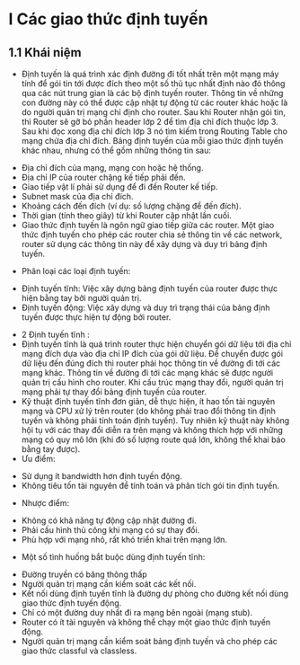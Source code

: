 # I Các giao thức định tuyến 
 ## 1.1 Khái niệm 
 - Định tuyến là quá trình xác định đường đi tốt nhất trên một mạng máy tính để gói tin tới được đích theo một số thủ tục nhất định nào đó thông qua các nút trung gian là các bộ định tuyến router. Thông tin về những con đường này có thể được cập nhật tự động từ các router khác hoặc là do người quản trị mạng chỉ định cho router. Sau khi Router nhận gói tin, thì Router sẽ gỡ bỏ phần header lớp 2 để tìm địa chỉ đích thuộc lớp 3. Sau khi đọc xong địa chỉ đích lớp 3 nó tìm kiếm trong Routing Table cho mạng chứa địa chỉ đích.
 Bảng định tuyến của mỗi giao thức định tuyến khác nhau, nhưng có thể gồm những thông tin sau:
+ Địa chỉ đích của mạng, mạng con hoặc hệ thống.
+ Địa chỉ IP của router chặng kế tiếp phải đến.
+ Giao tiếp vật lí phải sử dụng để đi đến Router kế tiếp.
+ Subnet mask của địa chỉ đích.
+ Khoảng cách đến đích (ví dụ: số lượng chặng để đến đích).
+ Thời gian (tính theo giây) từ khi Router cập nhật lần cuối.
+ Giao thức định tuyến là ngôn ngữ giao tiếp giữa các router. Một giao thức định tuyến cho phép các router chia sẻ thông tin về các network, router sử dụng các thông tin này để xây dựng và duy trì bảng định tuyến.
- Phân loại các loại định tuyến:
+ Định tuyến tĩnh: Việc xây dựng bảng định tuyến của router được thực hiện bằng tay bởi người quản trị.
+ Định tuyến động: Việc xây dựng và duy trì trạng thái của bảng định tuyến được thực hiện tự động bởi router.
- 2 Định tuyến tĩnh : 
- Định tuyến tĩnh là quá trình router thực hiện chuyển gói dữ liệu tới địa chỉ mạng đích dựa vào địa chỉ IP đích của gói dữ liệu. Để chuyển được gói dữ liệu đến đúng đích thì router phải học thông tin về đường đi tới các mạng khác. Thông tin về đường đi tới các mạng khác sẽ được người quản trị cấu hình cho router. Khi cấu trúc mạng thay đổi, người quản trị mạng phải tự thay đổi bảng định tuyến của router.
- Kỹ thuật định tuyến tĩnh đơn giản, dễ thực hiện, ít hao tốn tài nguyên mạng và CPU xử lý trên router (do không phải trao đổi thông tin định tuyến và không phải tính toán định tuyến). Tuy nhiên kỹ thuật này không hội tụ với các thay đổi diễn ra trên mạng và không thích hợp với những mạng có quy mô lớn (khi đó số lượng route quá lớn, không thể khai báo bằng tay được).
- Ưu điểm:
+ Sử dụng ít bandwidth hơn định tuyến động.
+ Không tiêu tốn tài nguyên để tính toán và phân tích gói tin định tuyến.
- Nhược điểm:
+ Không có khả năng tự động cập nhật đường đi.
+ Phải cấu hình thủ công khi mạng có sự thay đổi.
+ Phù hợp với mạng nhỏ, rất khó triển khai trên mạng lớn.
- Một số tình huống bắt buộc dùng định tuyến tĩnh:
+ Đường truyền có băng thông thấp
+ Người quản trị mạng cần kiểm soát các kết nối.
+ Kết nối dùng định tuyến tĩnh là đường dự phòng cho đường kết nối dùng giao thức định tuyến động.
+ Chỉ có một đường duy nhất đi ra mạng bên ngoài (mạng stub).
+ Router có ít tài nguyên và không thể chạy một giao thức định tuyến động.
+ Người quản trị mạng cần kiểm soát bảng định tuyến và cho phép các giao thức classful và classless.

 